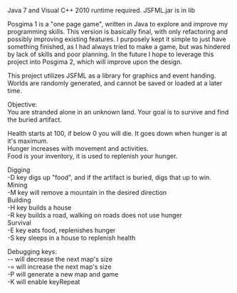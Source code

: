 Java 7 and Visual C++ 2010 runtime required. JSFML.jar is in lib

Posgima 1 is a "one page game", written in Java to explore and improve my programming skills. This version is basically final, with only refactoring and possibly improving existing features. I purposely kept it simple to just have something finished, as I had always tried to make a game, but was hindered by lack of skills and poor planning. In the future I hope to leverage this project into Posgima 2, which will improve upon the design.

This project utilizes JSFML as a library for graphics and event handing.<br>
Worlds are randomly generated, and cannot be saved or loaded at a later time.<br>


Objective:<br>
You are stranded alone in an unknown land. Your goal is to survive and find the buried artifact.<br>

Health starts at 100, if below 0 you will die. It goes down when hunger is at it's maximum.<br>
Hunger increases with movement and activities.<br>
Food is your inventory, it is used to replenish your hunger.<br>

Digging<br>
  -D key digs up "food", and if the artifact is buried, digs that up to win.<br>
Mining<br>
  -M key will remove a mountain in the desired direction<br>
Building<br>
  -H key builds a house<br>
  -R key builds a road, walking on roads does not use hunger<br>
Survival<br>
  -E key eats food, replenishes hunger<br>
  -S key sleeps in a house to replenish health<br>
  
Debugging keys:<br>
  -- will decrease the next map's size<br>
  -= will increase the next map's size<br>
  -P will generate a new map and game<br>
  -K will enable keyRepeat<br>
  
